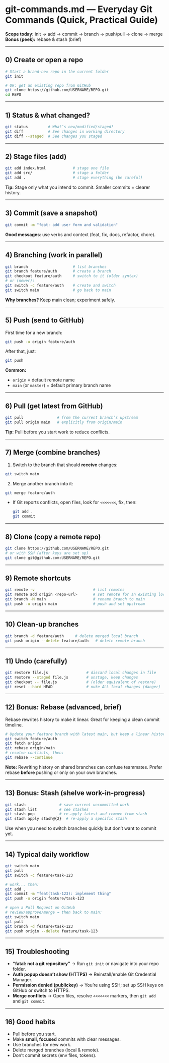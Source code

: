 # git-commands.md — Everyday Git Commands (Quick, Practical Guide)

**Scope today:** init → add → commit → branch → push/pull → clone → merge
**Bonus (peek):** rebase & stash (brief)

---

## 0) Create or open a repo

```bash
# Start a brand-new repo in the current folder
git init

# OR: get an existing repo from GitHub
git clone https://github.com/USERNAME/REPO.git
cd REPO
```

---

## 1) Status & what changed?

```bash
git status         # What’s new/modified/staged?
git diff           # See changes in working directory
git diff --staged  # See changes you staged
```

---

## 2) Stage files (add)

```bash
git add index.html            # stage one file
git add src/                  # stage a folder
git add .                     # stage everything (be careful)
```

**Tip:** Stage only what you intend to commit. Smaller commits = clearer history.

---

## 3) Commit (save a snapshot)

```bash
git commit -m "feat: add user form and validation"
```

**Good messages**: use verbs and context (feat, fix, docs, refactor, chore).

---

## 4) Branching (work in parallel)

```bash
git branch                    # list branches
git branch feature/auth       # create a branch
git checkout feature/auth     # switch to it (older syntax)
# or (newer):
git switch -c feature/auth    # create and switch
git switch main               # go back to main
```

**Why branches?** Keep main clean; experiment safely.

---

## 5) Push (send to GitHub)

First time for a new branch:

```bash
git push -u origin feature/auth
```

After that, just:

```bash
git push
```

**Common:**

* `origin` = default remote name
* `main` (or `master`) = default primary branch name

---

## 6) Pull (get latest from GitHub)

```bash
git pull               # from the current branch’s upstream
git pull origin main   # explicitly from origin/main
```

**Tip:** Pull before you start work to reduce conflicts.

---

## 7) Merge (combine branches)

1. Switch to the branch that should **receive** changes:

```bash
git switch main
```

2. Merge another branch into it:

```bash
git merge feature/auth
```

* If Git reports conflicts, open files, look for `<<<<<<<`, fix, then:

  ```bash
  git add .
  git commit
  ```

---

## 8) Clone (copy a remote repo)

```bash
git clone https://github.com/USERNAME/REPO.git
# or with SSH (after keys are set up)
git clone git@github.com:USERNAME/REPO.git
```

---

## 9) Remote shortcuts

```bash
git remote -v                          # list remotes
git remote add origin <repo-url>       # set remote for an existing local repo
git branch -M main                     # rename branch to main
git push -u origin main                # push and set upstream
```

---

## 10) Clean-up branches

```bash
git branch -d feature/auth     # delete merged local branch
git push origin --delete feature/auth   # delete remote branch
```

---

## 11) Undo (carefully)

```bash
git restore file.js                 # discard local changes in file
git restore --staged file.js        # unstage, keep changes
git checkout -- file.js             # (older equivalent of restore)
git reset --hard HEAD               # nuke ALL local changes (danger)
```

---

## 12) Bonus: Rebase (advanced, brief)

Rebase rewrites history to make it linear. Great for keeping a clean commit timeline.

```bash
# Update your feature branch with latest main, but keep a linear history
git switch feature/auth
git fetch origin
git rebase origin/main
# resolve conflicts, then:
git rebase --continue
```

**Note:** Rewriting history on shared branches can confuse teammates. Prefer rebase **before** pushing or only on your own branches.

---

## 13) Bonus: Stash (shelve work-in-progress)

```bash
git stash               # save current uncommitted work
git stash list          # see stashes
git stash pop           # re-apply latest and remove from stash
git stash apply stash@{2}  # re-apply a specific stash
```

Use when you need to switch branches quickly but don’t want to commit yet.

---

## 14) Typical daily workflow

```bash
git switch main
git pull
git switch -c feature/task-123

# work... then:
git add .
git commit -m "feat(task-123): implement thing"
git push -u origin feature/task-123

# open a Pull Request on GitHub
# review/approve/merge → then back to main:
git switch main
git pull
git branch -d feature/task-123
git push origin --delete feature/task-123
```

---

## 15) Troubleshooting

* **“fatal: not a git repository”** → Run `git init` or navigate into your repo folder.
* **Auth popup doesn’t show (HTTPS)** → Reinstall/enable Git Credential Manager.
* **Permission denied (publickey)** → You’re using SSH; set up SSH keys on GitHub or switch to HTTPS.
* **Merge conflicts** → Open files, resolve `<<<<<<<` markers, then `git add` and `git commit`.

---

## 16) Good habits

* Pull before you start.
* Make **small, focused** commits with clear messages.
* Use branches for new work.
* Delete merged branches (local & remote).
* Don’t commit secrets (env files, tokens).
